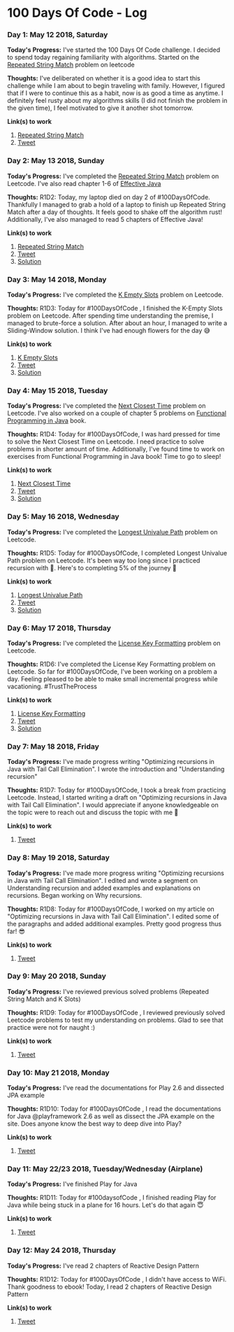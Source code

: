 # 100 Days Of Code - Log

### Day 1: May 12 2018, Saturday

**Today's Progress:** I've started the 100 Days Of Code challenge. I decided to spend today regaining familiarity with algorithms. Started on the [Repeated String Match](https://leetcode.com/problems/repeated-string-match/description/) problem on leetcode

**Thoughts:** I've deliberated on whether it is a good idea to start this challenge while I am about to begin traveling with family. However, I figured that if I were to continue this as a habit, now is as good a time as anytime. I definitely feel rusty about my algorithms skills (I did not finish the problem in the given time), I feel motivated to give it another shot tomorrow.

**Link(s) to work**
1. [Repeated String Match](https://leetcode.com/problems/repeated-string-match/description/)
2. [Tweet](https://twitter.com/DenimMazuki/status/995564867221241856)

### Day 2: May 13 2018, Sunday

**Today's Progress:** I've completed the [Repeated String Match](https://leetcode.com/problems/repeated-string-match/description/) problem on Leetcode. I've also read chapter 1-6 of [Effective Java](https://www.amazon.com/s/?ie=UTF8&keywords=effective+java+3rd+edition&tag=googhydr-20&index=aps&hvadid=241870396956&hvpos=1t1&hvnetw=g&hvrand=15289863680142790049&hvpone=&hvptwo=&hvqmt=e&hvdev=c&hvdvcmdl=&hvlocint=&hvlocphy=9030795&hvtargid=kwd-13181264399&ref=pd_sl_5dar4okm7z_e)

**Thoughts:** R1D2: Today, my laptop died on day 2 of #100DaysOfCode. Thankfully I managed to grab a hold of a laptop to finish up Repeated String Match after a day of thoughts. It feels good to shake off the algorithm rust! Additionally, I've also managed to read 5 chapters of Effective Java!

**Link(s) to work**
1. [Repeated String Match](https://leetcode.com/problems/repeated-string-match/description/)
2. [Tweet](https://twitter.com/DenimMazuki/status/995897561738231808)
3. [Solution](https://github.com/DenimMazuki/100-days-of-code/blob/master/DS%26Algo/Repeated_String_Match.java)

### Day 3: May 14 2018, Monday

**Today's Progress:** I've completed the [K Empty Slots](https://leetcode.com/explore/interview/card/google/67/sql-2/470/) problem on Leetcode.

**Thoughts:** R1D3: Today for #100DaysOfCode , I finished the K-Empty Slots problem on Leetcode. After spending time understanding the premise, I managed to brute-force a solution. After about an hour, I managed to write a Sliding-Window solution. I think I've had enough flowers for the day 😅

**Link(s) to work**
1. [K Empty Slots](https://leetcode.com/explore/interview/card/google/67/sql-2/470/)
2. [Tweet](https://twitter.com/DenimMazuki/status/996105337403920386)
3. [Solution](https://github.com/DenimMazuki/100-days-of-code/blob/master/DS%26Algo/K_Empty_Slots.java)

### Day 4: May 15 2018, Tuesday

**Today's Progress:** I've completed the [Next Closest Time](https://leetcode.com/explore/interview/card/google/67/sql-2/471/) problem on Leetcode. I've also worked on a couple of chapter 5 problems on [Functional Programming in Java](https://www.manning.com/books/functional-programming-in-java) book.

**Thoughts:** R1D4: Today for #100DaysOfCode, I was hard pressed for time to solve the Next Closest Time on Leetcode. I need practice to solve problems in shorter amount of time. Additionally, I've found time to work on exercises from Functional Programming in Java book! Time to go to sleep!

**Link(s) to work**
1. [Next Closest Time](https://leetcode.com/explore/interview/card/google/67/sql-2/471/)
2. [Tweet](https://twitter.com/DenimMazuki/status/996636895399456769)
3. [Solution](https://github.com/DenimMazuki/100-days-of-code/blob/master/DS%26Algo/Next_Closest_Time.java)

### Day 5: May 16 2018, Wednesday

**Today's Progress:** I've completed the [Longest Univalue Path](https://leetcode.com/problems/longest-univalue-path/description/) problem on Leetcode.

**Thoughts:** R1D5: Today for #100DaysOfCode, I completed Longest Univalue Path problem on Leetcode. It's been way too long since I practiced recursion with 🌲. Here's to completing 5% of the journey 🍻

**Link(s) to work**
1. [Longest Univalue Path](https://leetcode.com/problems/longest-univalue-path/description/)
2. [Tweet](https://twitter.com/DenimMazuki/status/997011130001244160)
3. [Solution](https://github.com/DenimMazuki/100-days-of-code/blob/master/DS%26Algo/Longest_Univalue_Path.java)

### Day 6: May 17 2018, Thursday

**Today's Progress:** I've completed the [License Key Formatting](https://leetcode.com/problems/license-key-formatting/) problem on Leetcode.

**Thoughts:** R1D6: I've completed the License Key Formatting problem on Leetcode. So far for #100DaysOfCode, I've been working on a problem a day. Feeling pleased to be able to make small incremental progress while vacationing. #TrustTheProcess

**Link(s) to work**
1. [License Key Formatting](https://leetcode.com/problems/license-key-formatting/)
2. [Tweet](https://twitter.com/DenimMazuki/status/997373118564847616)
3. [Solution](https://github.com/DenimMazuki/100-days-of-code/blob/master/DS%26Algo/License_Key_Formatting.java)

### Day 7: May 18 2018, Friday

**Today's Progress:** I've made progress writing "Optimizing recursions in Java with Tail Call Elimination". I wrote the introduction and "Understanding recursion"

**Thoughts:** R1D7: Today for #100DaysOfCode, I took a break from practicing Leetcode. Instead, I started writing a draft on "Optimizing recursions in Java with Tail Call Elimination". I would appreciate if anyone knowledgeable on the topic were to reach out and discuss the topic with me 😬

**Link(s) to work**
1. [Tweet](https://twitter.com/DenimMazuki/status/997658730387783681)

### Day 8: May 19 2018, Saturday

**Today's Progress:** I've made more progress writing "Optimizing recursions in Java with Tail Call Elimination". I edited and wrote a segment on Understanding recursion and added examples and explanations on recursions. Began working on Why recursions.

**Thoughts:** R1D8: Today for #100DaysOfCode, I worked on my article on "Optimizing recursions in Java with Tail Call Elimination". I edited some of the paragraphs and added additional examples. Pretty good progress thus far! 😎

**Link(s) to work**
1. [Tweet](https://twitter.com/DenimMazuki/status/998110932885622784)

### Day 9: May 20 2018, Sunday

**Today's Progress:** I've reviewed previous solved problems (Repeated String Match and K Slots)

**Thoughts:** R1D9: Today for #100DaysOfCode , I reviewed previously solved Leetcode problems to test my understanding on problems. Glad to see that practice were not for naught :)

**Link(s) to work**
1. [Tweet](https://twitter.com/DenimMazuki/status/998439523833921537)

### Day 10: May 21 2018, Monday

**Today's Progress:** I've read the documentations for Play 2.6 and dissected JPA example

**Thoughts:** R1D10: Today for #100DaysOfCode , I read the documentations for Java @playframework 2.6 as well as dissect the JPA example on the site. Does anyone know the best way to deep dive into Play?

**Link(s) to work**
1. [Tweet](https://twitter.com/DenimMazuki/status/998809289048260609)

### Day 11: May 22/23 2018, Tuesday/Wednesday (Airplane)

**Today's Progress:** I've finished Play for Java

**Thoughts:**  R1D11: Today for #100daysofCode , I finished reading Play for Java while being stuck in a plane for 16 hours. Let's do that again 😇

**Link(s) to work**
1. [Tweet](https://twitter.com/DenimMazuki/status/999260634616283137)

### Day 12: May 24 2018, Thursday

**Today's Progress:** I've read 2 chapters of Reactive Design Pattern

**Thoughts:**  R1D12: Today for #100DaysOfCode , I didn't have access to WiFi. Thank goodness to ebook! Today, I read 2 chapters of Reactive Design Pattern

**Link(s) to work**
1. [Tweet](https://twitter.com/DenimMazuki/status/999723900937297921)
